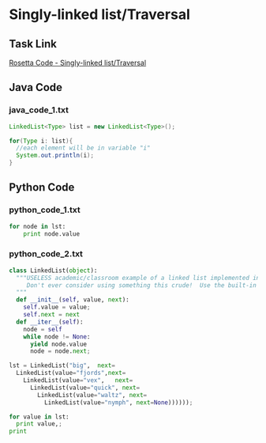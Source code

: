 # Singly-linked list/Traversal

## Task Link
[Rosetta Code - Singly-linked list/Traversal](https://rosettacode.org/wiki/Singly-linked_list/Traversal)

## Java Code
### java_code_1.txt
```java
LinkedList<Type> list = new LinkedList<Type>();

for(Type i: list){
  //each element will be in variable "i"
  System.out.println(i);
}

```

## Python Code
### python_code_1.txt
```python
for node in lst:
    print node.value

```

### python_code_2.txt
```python
class LinkedList(object):
  """USELESS academic/classroom example of a linked list implemented in Python.
     Don't ever consider using something this crude!  Use the built-in list() type!
  """
  def __init__(self, value, next):
    self.value = value;
    self.next = next
  def __iter__(self):
    node = self
    while node != None:
      yield node.value
      node = node.next;

lst = LinkedList("big",  next=
  LinkedList(value="fjords",next=
    LinkedList(value="vex",   next=
      LinkedList(value="quick", next=
        LinkedList(value="waltz", next=
          LinkedList(value="nymph", next=None))))));

for value in lst:
  print value,;
print

```

